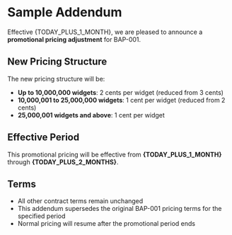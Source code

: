 # Sample Addendum

Effective {TODAY_PLUS_1_MONTH}, we are pleased to announce a **promotional pricing adjustment** for BAP-001. 

## New Pricing Structure

The new pricing structure will be:

- **Up to 10,000,000 widgets**: 2 cents per widget (reduced from 3 cents)
- **10,000,001 to 25,000,000 widgets**: 1 cent per widget (reduced from 2 cents)  
- **25,000,001 widgets and above**: 1 cent per widget

## Effective Period

This promotional pricing will be effective from **{TODAY_PLUS_1_MONTH}** through **{TODAY_PLUS_2_MONTHS}**.

## Terms

- All other contract terms remain unchanged
- This addendum supersedes the original BAP-001 pricing terms for the specified period
- Normal pricing will resume after the promotional period ends
